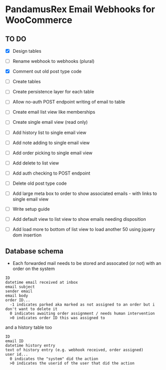 # PandamusRex Email Webhooks for WooCommerce

## TO DO

- [x] Design tables
- [ ] Rename webhook to webhooks (plural)
- [x] Comment out old post type code
- [ ] Create tables
- [ ] Create persistence layer for each table
- [ ] Allow no-auth POST endpoint writing of email to table
- [ ] Create email list view like memberships
- [ ] Create single email view (read only)
- [ ] Add history list to single email view
- [ ] Add note adding to single email view
- [ ] Add order picking to single email view
- [ ] Add delete to list view
- [ ] Add auth checking to POST endpoint
- [ ] Delete old post type code
- [ ] Add large meta box to order to show associated emails - with links to single email view
- [ ] Write setup guide

- [ ] Add default view to list view to show emails needing disposition
- [ ] Add load more to bottom of list view to load another 50 using jquery dom insertion

## Database schema

- Each forwarded mail needs to be stored and assocated (or not) with an order on the system

```
ID
datetime email received at inbox
email subject
sender email
email body
order ID...
  -1 indicates parked aka marked as not assigned to an order but i don't want to delete it
  0 indicates awaiting order assignment / needs human intervention
  >0 indicates order ID this was assigned to
```

and a history table too

```
ID
email ID
datetime history entry
text of history entry (e.g. webhook received, order assigned)
user id...
  0 indicates the "system" did the action
  >0 indicates the userid of the user that did the action
```